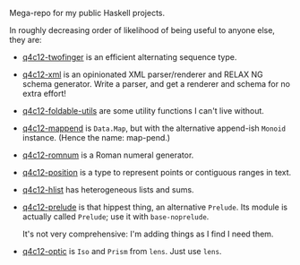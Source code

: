 Mega-repo for my public Haskell projects.

In roughly decreasing order of likelihood of being useful to anyone
else, they are:

* [q4c12-twofinger](packages/twofinger) is an efficient alternating
  sequence type.

* [q4c12-xml](packages/xml) is an opinionated XML parser/renderer and
  RELAX NG schema generator. Write a parser, and get a renderer and
  schema for no extra effort!

* [q4c12-foldable-utils](packages/foldable-utils) are some utility
  functions I can't live without.

* [q4c12-mappend](packages/mappend) is `Data.Map`, but with the
  alternative append-ish `Monoid` instance. (Hence the name:
  map-pend.)

* [q4c12-romnum](packages/romnum) is a Roman numeral generator.

* [q4c12-position](packages/position) is a type to represent points or
  contiguous ranges in text.

* [q4c12-hlist](packages/hlist) has heterogeneous lists and sums.

* [q4c12-prelude](packages/prelude) is that hippest thing, an
  alternative `Prelude`. Its module is actually called `Prelude`; use
  it with `base-noprelude`.

  It's not very comprehensive: I'm adding things as I find I need them.

* [q4c12-optic](packages/optic) is `Iso` and `Prism` from `lens`. Just
  use `lens`.

